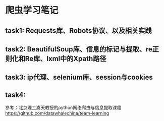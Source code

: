 # 爬虫学习笔记
## task1: Requests库、Robots协议、以及相关实践
## task2: BeautifulSoup库、信息的标记与提取、re正则化和Re库、lxml中的Xpath路径
## task3: ip代理、selenium库、session与cookies
## task4: 

参考：北京理工嵩天教授的python网络爬虫与信息提取课程
     <https://github.com/datawhalechina/team-learning>
